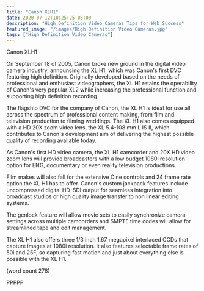 ```yaml
---
title: "Canon XLH1"
date: 2020-07-12T10:25:25-08:00
description: "High Definition Video Cameras Tips for Web Success"
featured_image: "/images/High Definition Video Cameras.jpg"
tags: ["High Definition Video Cameras"]
---
```


Canon XLH1

On September 18 of 2005, Canon broke new ground in 
the digital video camera industry, announcing the
XL H1, which was Canon's first DVC featuring high
definition.  Originally developed based on the needs
of professional and enthusiast videographers, the
XL H1 retains the operability of Canon's very popular
XL2 while increasing the professional function and
supporting high definition recording.

The flagship DVC for the company of Canon, the XL H1
is ideal for use all across the spectrum of 
professional content making, from film and television
production to filming weddings.  The XL H1 also 
comes equipped with a HD 20X zoom video lens, the XL
5.4-108 mm L IS II, which contributes to Canon's 
development aim of delivering the highest possible
quality of recording available today.

As Canon's first HD video camera, the XL H1 camcorder
and 20X HD video zoom lens will provide broadcasters
with a low budget 1080i resolution option for ENG,
documentary or even reality television productions.

Film makes will also fall for the extensive Cine
controls and 24 frame rate option the XL H1 
has to offer.  Canon's custom jackpack features
include uncompressed digital HD-SDI output for
seamless integration into broadcast studios or high
quality image transfer to non linear editing systems.

The genlock feature will allow movie sets to 
easily synchronize camera settings across multiple
camcorders and SMPTE time codes will allow for
streamlined tape and edit management.

The XL H1 also offers three 1/3 inch 1.67 megapixel
interlaced CCDs that capture images at 1080i 
resolution.  It also features selectable frame 
rates of 50i and 25F, so capturing fast motion and
just about everything else is possible with the
XL H1.

(word count 278)

PPPPP
